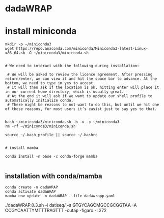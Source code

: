 # dadaWRAP

# install miniconda
```
mkdir -p ~/miniconda3
wget https://repo.anaconda.com/miniconda/Miniconda3-latest-Linux-x86_64.sh -O ~/miniconda3/miniconda.sh


# We need to interact with the following during installation:

 # We will be asked to review the licence agreement. After pressing return/enter, we can view it and hit the space bar to advance. At the bottom, we need to type in yes to accept.
 # It will then ask if the location is ok, hitting enter will place it in our current home directory, which is usually great.
 # At the end it will ask if we want to update our shell profile to automatically initialize conda.
 # There might be reasons to not want to do this, but until we hit one of those reasons, for most users it’s easist just to say yes to that.


bash ~/miniconda3/miniconda.sh -b -u -p ~/miniconda3
rm -rf ~/miniconda3/miniconda.sh

source ~/.bash_profile || source ~/.bashrc


# install mamba

conda install -n base -c conda-forge mamba


```




 

## installation with conda/mamba

```
conda create -n dadaWRAP  
conda activate dadaWRAP
mamba env update -n dadaWRAP --file dadawrapp.yaml
```


./dadaWRAP.0.3.sh -i datiseq/ -a GTGYCAGCMGCCGCGGTAA -A CCGYCAATTYMTTTRAGTTT  -cutap -figaro  -l 372

